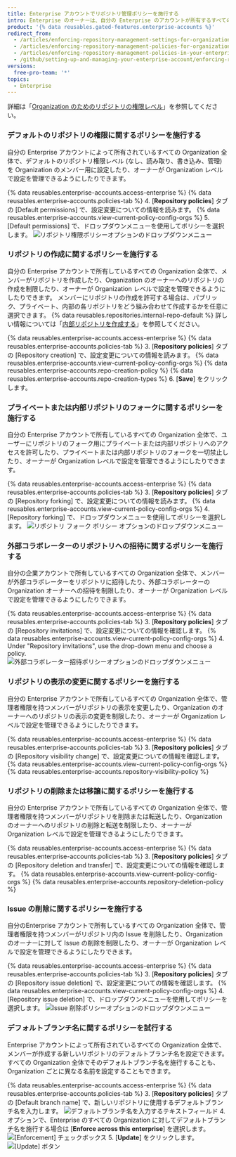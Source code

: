 ```yaml
---
title: Enterprise アカウントでリポジトリ管理ポリシーを施行する
intro: Enterprise のオーナーは、自分の Enterprise のアカウントが所有するすべての Organization に対して特定のリポジトリの管理ポリシーを強制したり、Organization ごとのポリシーの設定を許可したりすることができます。
product: '{% data reusables.gated-features.enterprise-accounts %}'
redirect_from:
  - /articles/enforcing-repository-management-settings-for-organizations-in-your-business-account/
  - /articles/enforcing-repository-management-policies-for-organizations-in-your-enterprise-account/
  - /articles/enforcing-repository-management-policies-in-your-enterprise-account
  - /github/setting-up-and-managing-your-enterprise-account/enforcing-repository-management-policies-in-your-enterprise-account
versions:
  free-pro-team: '*'
topics:
  - Enterprise
---
```


詳細は「[Organization のためのリポジトリの権限レベル](/articles/repository-permission-levels-for-an-organization)」を参照してください。

### デフォルトのリポジトリの権限に関するポリシーを施行する

自分の Enterprise アカウントによって所有されているすべての Organization 全体で、デフォルトのリポジトリ権限レベル (なし、読み取り、書き込み、管理) を Organization のメンバー用に設定したり、オーナーが Organization レベルで設定を管理できるようにしたりできます。

{% data reusables.enterprise-accounts.access-enterprise %}
{% data reusables.enterprise-accounts.policies-tab %}
4. [**Repository policies**] タブの [Default permissions] で、設定変更についての情報を読みます。 {% data reusables.enterprise-accounts.view-current-policy-config-orgs %}
5. [Default permissions] で、ドロップダウンメニューを使用してポリシーを選択します。 ![リポジトリ権限ポリシーオプションのドロップダウンメニュー](/assets/images/help/business-accounts/repository-permissions-policy-drop-down.png)

### リポジトリの作成に関するポリシーを施行する

自分の Enterprise アカウントで所有しているすべての Organization 全体で、メンバーがリポジトリを作成したり、Organization のオーナーへのリポジトリの作成を制限したり、オーナーが Organization レベルで設定を管理できるようにしたりできます。 メンバーにリポジトリの作成を許可する場合は、パブリック、プライベート、内部の各リポジトリをどう組み合わせて作成するかを任意に選択できます。 {% data reusables.repositories.internal-repo-default %} 詳しい情報については「[内部リポジトリを作成する](/articles/creating-an-internal-repository)」を参照してください。

{% data reusables.enterprise-accounts.access-enterprise %}
{% data reusables.enterprise-accounts.policies-tab %}
3. [**Repository policies**] タブの [Repository creation] で、設定変更についての情報を読みます。 {% data reusables.enterprise-accounts.view-current-policy-config-orgs %}
{% data reusables.enterprise-accounts.repo-creation-policy %}
{% data reusables.enterprise-accounts.repo-creation-types %}
6. [**Save**] をクリックします。

### プライベートまたは内部リポジトリのフォークに関するポリシーを施行する

自分の Enterprise アカウントで所有しているすべての Organization 全体で、ユーザーにリポジトリのフォーク用にプライベートまたは内部リポジトリへのアクセスを許可したり、プライベートまたは内部リポジトリのフォークを一切禁止したり、オーナーが Organization レベルで設定を管理できるようにしたりできます。

{% data reusables.enterprise-accounts.access-enterprise %}
{% data reusables.enterprise-accounts.policies-tab %}
3. [**Repository policies**] タブの [Repository forking] で、設定変更についての情報を読みます。 {% data reusables.enterprise-accounts.view-current-policy-config-orgs %}
4. [Repository forking] で、ドロップダウンメニューを使用してポリシーを選択します。 ![リポジトリ フォーク ポリシー オプションのドロップダウンメニュー](/assets/images/help/business-accounts/repository-forking-policy-drop-down.png)

### 外部コラボレーターのリポジトリへの招待に関するポリシーを施行する

自分の企業アカウントで所有しているすべての Organization 全体で、メンバーが外部コラボレーターをリポジトリに招待したり、外部コラボレーターの Organization オーナーへの招待を制限したり、オーナーが Organization レベルで設定を管理できるようにしたりできます。

{% data reusables.enterprise-accounts.access-enterprise %}
{% data reusables.enterprise-accounts.policies-tab %}
3. [**Repository policies**] タブの [Repository invitations] で、設定変更についての情報を確認します。 {% data reusables.enterprise-accounts.view-current-policy-config-orgs %}
4. Under "Repository invitations", use the drop-down menu and choose a policy. ![外部コラボレーター招待ポリシーオプションのドロップダウンメニュー](/assets/images/help/business-accounts/repository-invitation-policy-drop-down.png)

### リポジトリの表示の変更に関するポリシーを施行する

自分の Enterprise アカウントで所有しているすべての Organization 全体で、管理者権限を持つメンバーがリポジトリの表示を変更したり、Organization のオーナーへのリポジトリの表示の変更を制限したり、オーナーが Organization レベルで設定を管理できるようにしたりできます。

{% data reusables.enterprise-accounts.access-enterprise %}
{% data reusables.enterprise-accounts.policies-tab %}
3. [**Repository policies**] タブの [Repository visibility change] で、設定変更についての情報を確認します。 {% data reusables.enterprise-accounts.view-current-policy-config-orgs %}
{% data reusables.enterprise-accounts.repository-visibility-policy %}

### リポジトリの削除または移譲に関するポリシーを施行する

自分の Enterprise アカウントで所有しているすべての Organization 全体で、管理者権限を持つメンバーがリポジトリを削除または転送したり、Organization のオーナーへのリポジトリの削除と転送を制限したり、オーナーが Organization レベルで設定を管理できるようにしたりできます。

{% data reusables.enterprise-accounts.access-enterprise %}
{% data reusables.enterprise-accounts.policies-tab %}
3. [**Repository policies**] タブの [Repository deletion and transfer] で、設定変更についての情報を確認します。 {% data reusables.enterprise-accounts.view-current-policy-config-orgs %}
{% data reusables.enterprise-accounts.repository-deletion-policy %}

### Issue の削除に関するポリシーを施行する

自分のEnterprise アカウントで所有しているすべての Organization 全体で、管理者権限を持つメンバーがリポジトリ内の Issue を削除したり、Organization のオーナーに対して Issue の削除を制限したり、オーナーが Organization レベルで設定を管理できるようにしたりできます。

{% data reusables.enterprise-accounts.access-enterprise %}
{% data reusables.enterprise-accounts.policies-tab %}
3. [**Repository policies**] タブの [Repository issue deletion] で、設定変更についての情報を確認します。 {% data reusables.enterprise-accounts.view-current-policy-config-orgs %}
4. [Repository issue deletion] で、ドロップダウンメニューを使用してポリシーを選択します。 ![Issue 削除ポリシーオプションのドロップダウンメニュー](/assets/images/help/business-accounts/repository-issue-deletion-policy-drop-down.png)

### デフォルトブランチ名に関するポリシーを試行する

Enterprise アカウントによって所有されているすべての Organization 全体で、メンバーが作成する新しいリポジトリのデフォルトブランチ名を設定できます。 すべての Organization 全体でそのデフォルトブランチ名を施行することも、Organization ごとに異なる名前を設定することもできます。

{% data reusables.enterprise-accounts.access-enterprise %}
{% data reusables.enterprise-accounts.policies-tab %}
3. [**Repository policies**] タブの [Default branch name] で、新しいリポジトリに使用するデフォルトブランチ名を入力します。 ![デフォルトブランチ名を入力するテキストフィールド](/assets/images/help/business-accounts/default-branch-name-text.png)
4. オプションで、Enterprise のすべての Organization に対してデフォルトブランチ名を施行する場合は [**Enforce across this enterprise**] を選択します。 ![[Enforcement] チェックボックス](/assets/images/help/business-accounts/default-branch-name-enforce.png)
5. [**Update**] をクリックします。 ![[Update] ボタン](/assets/images/help/business-accounts/default-branch-name-update.png)
